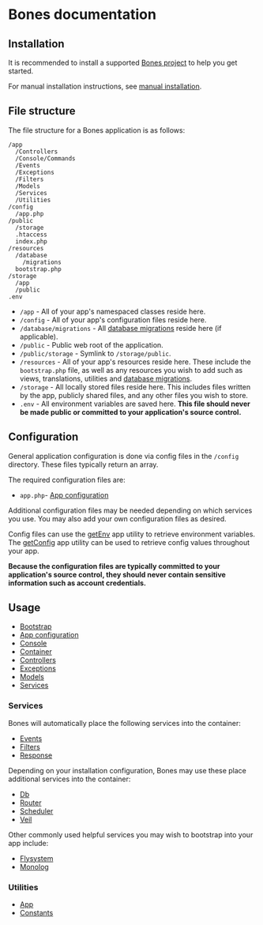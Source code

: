 # Bones documentation

## Installation

It is recommended to install a supported [Bones project](../README.md#installation) to help you get started.

For manual installation instructions, see [manual installation](install/manual.md).

## File structure

The file structure for a Bones application is as follows:

```
/app
  /Controllers
  /Console/Commands
  /Events
  /Exceptions
  /Filters
  /Models
  /Services
  /Utilities
/config
  /app.php
/public
  /storage
  .htaccess
  index.php
/resources
  /database
    /migrations
  bootstrap.php
/storage
  /app
  /public
.env
```

- `/app` - All of your app's namespaced classes reside here.
- `/config` - All of your app's configuration files reside here.
- `/database/migrations` - All [database migrations](services/db.md#migrations) reside here (if applicable).
- `/public` - Public web root of the application.
- `/public/storage` - Symlink to `/storage/public`.
- `/resources` - All of your app's resources reside here. These include the `bootstrap.php` file,
as well as any resources you wish to add such as views, translations, utilities and [database migrations](services/db.md#migrations).
- `/storage` - All locally stored files reside here. This includes files written by the app, publicly shared files, 
and any other files you wish to store.
- `.env` - All environment variables are saved here. 
**This file should never be made public or committed to your application's source control.**

## Configuration

General application configuration is done via config files in the `/config` directory.
These files typically return an array.

The required configuration files are:

- `app.php`- [App configuration](usage/config.md)

Additional configuration files may be needed depending on which services you use.
You may also add your own configuration files as desired.

Config files can use the [getEnv](utilities/app.md#getenv) app utility to retrieve environment variables.
The [getConfig](utilities/app.md#getconfig) app utility can be used to retrieve config values throughout your app.

**Because the configuration files are typically committed to your application's source control, 
they should never contain sensitive information such as account credentials.**

## Usage

- [Bootstrap](usage/bootstrap.md)
- [App configuration](usage/config.md)
- [Console](usage/console.md)
- [Container](usage/container.md)
- [Controllers](usage/controllers.md)
- [Exceptions](usage/exceptions.md)
- [Models](usage/models.md)
- [Services](usage/services.md)

### Services

Bones will automatically place the following services into the container:

- [Events](services/events.md)
- [Filters](services/filters.md)
- [Response](services/response.md)

Depending on your installation configuration, Bones may use these place additional services into the container:

- [Db](services/db.md)
- [Router](services/router.md)
- [Scheduler](services/scheduler.md)
- [Veil](services/veil.md)

Other commonly used helpful services you may wish to bootstrap into your app include:

- [Flysystem](https://flysystem.thephpleague.com/docs/)
- [Monolog](https://seldaek.github.io/monolog/)

### Utilities

- [App](utilities/app.md)
- [Constants](utilities/constants.md)